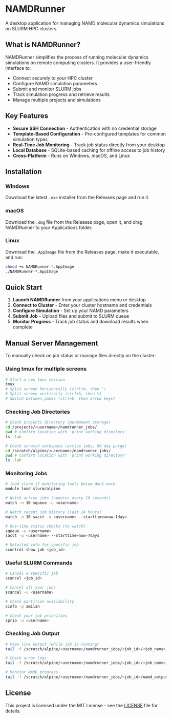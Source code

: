 # NAMDRunner

A desktop application for managing NAMD molecular dynamics simulations on SLURM HPC clusters.

## What is NAMDRunner?

NAMDRunner simplifies the process of running molecular dynamics simulations on remote computing clusters. It provides a user-friendly interface to:

- Connect securely to your HPC cluster
- Configure NAMD simulation parameters
- Submit and monitor SLURM jobs
- Track simulation progress and retrieve results
- Manage multiple projects and simulations

## Key Features

- **Secure SSH Connection** - Authentication with no credential storage
- **Template-Based Configuration** - Pre-configured templates for common simulation types
- **Real-Time Job Monitoring** - Track job status directly from your desktop
- **Local Database** - SQLite-based caching for offline access to job history
- **Cross-Platform** - Runs on Windows, macOS, and Linux

## Installation

### Windows
Download the latest `.exe` installer from the Releases page and run it.

### macOS
Download the `.dmg` file from the Releases page, open it, and drag NAMDRunner to your Applications folder.

### Linux
Download the `.AppImage` file from the Releases page, make it executable, and run:
```bash
chmod +x NAMDRunner-*.AppImage
./NAMDRunner-*.AppImage
```

## Quick Start

1. **Launch NAMDRunner** from your applications menu or desktop
2. **Connect to Cluster** - Enter your cluster hostname and credentials
3. **Configure Simulation** - Set up your NAMD parameters
4. **Submit Job** - Upload files and submit to SLURM queue
5. **Monitor Progress** - Track job status and download results when complete

## Manual Server Management

To manually check on job status or manage files directly on the cluster:

### Using tmux for multiple screens
```bash
# Start a new tmux session
tmux
# Split screen horizontally (ctrl+b, then ")
# Split screen vertically (ctrl+b, then %)
# Switch between panes (ctrl+b, then arrow keys)
```

### Checking Job Directories
```bash
# Check projects directory (permanent storage)
cd /projects/<username>/namdrunner_jobs/
pwd # confirm location with 'print working directory'
ls -lah

# Check scratch workspace (active jobs, 90-day purge)
cd /scratch/alpine/<username>/namdrunner_jobs/
pwd # confirm location with 'print working directory'
ls -lah
```

### Monitoring Jobs
```bash
# load slurm if monitoring tools below dont work
module load slurm/alpine

# Watch active jobs (updates every 10 seconds)
watch -n 10 squeue -u <username>

# Watch recent job history (last 24 hours)
watch -n 10 sacct -u <username> --starttime=now-1days

# One-time status checks (no watch)
squeue -u <username>
sacct -u <username> --starttime=now-7days

# Detailed info for specific job
scontrol show job <job_id>
```

### Useful SLURM Commands
```bash
# Cancel a specific job
scancel <job_id>

# Cancel all your jobs
scancel -u <username>

# Check partition availability
sinfo -p amilan

# Check your job priorities
sprio -u <username>
```

### Checking Job Output
```bash
# View live output (while job is running)
tail -f /scratch/alpine/<username>/namdrunner_jobs/<job_id>/<job_name>_*.out

# Check error logs
tail -f /scratch/alpine/<username>/namdrunner_jobs/<job_id>/<job_name>_*.err

# Monitor NAMD progress
tail -f /scratch/alpine/<username>/namdrunner_jobs/<job_id>/namd_output.log
```

## License

This project is licensed under the MIT License - see the [LICENSE](LICENSE) file for details.
